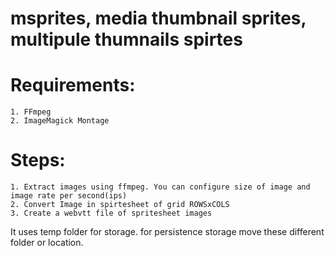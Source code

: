 # msprites, media thumbnail sprites, multipule thumnails spirtes

# Requirements:

    1. FFmpeg
    2. ImageMagick Montage

# Steps:
    1. Extract images using ffmpeg. You can configure size of image and image rate per second(ips)
    2. Convert Image in spirtesheet of grid ROWSxCOLS
    3. Create a webvtt file of spritesheet images

It uses temp folder for storage. for persistence storage move these different folder or location.